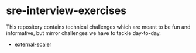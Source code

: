 # sre-interview-exercises

This repository contains technical challenges which are meant to be fun and informative, but mirror challenges we have to tackle day-to-day.

* [external-scaler](./external-scaler/)
